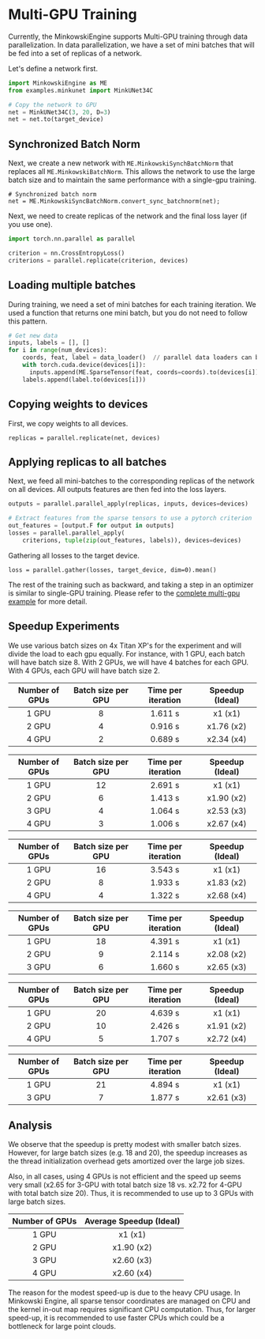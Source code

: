Multi-GPU Training
==================

Currently, the MinkowskiEngine supports Multi-GPU training through data parallelization. In data parallelization, we have a set of mini batches that will be fed into a set of replicas of a network.

Let's define a network first.

```python
import MinkowskiEngine as ME
from examples.minkunet import MinkUNet34C

# Copy the network to GPU
net = MinkUNet34C(3, 20, D=3)
net = net.to(target_device)
```

Synchronized Batch Norm
-----------------------

Next, we create a new network with `ME.MinkowskiSynchBatchNorm` that replaces all `ME.MinkowskiBatchNorm`. This allows the network to use the large batch size and to maintain the same performance with a single-gpu training.

```
# Synchronized batch norm
net = ME.MinkowskiSyncBatchNorm.convert_sync_batchnorm(net);
```

Next, we need to create replicas of the network and the final loss layer (if you use one).

```python
import torch.nn.parallel as parallel

criterion = nn.CrossEntropyLoss()
criterions = parallel.replicate(criterion, devices)
```

Loading multiple batches
------------------------

During training, we need a set of mini batches for each training iteration. We used a function that returns one mini batch, but you do not need to follow this pattern.

```python
# Get new data
inputs, labels = [], []
for i in range(num_devices):
    coords, feat, label = data_loader()  // parallel data loaders can be used
    with torch.cuda.device(devices[i]):
      inputs.append(ME.SparseTensor(feat, coords=coords).to(devices[i]))
    labels.append(label.to(devices[i]))
```

Copying weights to devices
--------------------------

First, we copy weights to all devices.

```
replicas = parallel.replicate(net, devices)
```

Applying replicas to all batches
--------------------------------

Next, we feed all mini-batches to the corresponding replicas of the network on all devices. All outputs features are then fed into the loss layers.

```python
outputs = parallel.parallel_apply(replicas, inputs, devices=devices)

# Extract features from the sparse tensors to use a pytorch criterion
out_features = [output.F for output in outputs]
losses = parallel.parallel_apply(
    criterions, tuple(zip(out_features, labels)), devices=devices)
```

Gathering all losses to the target device.

```
loss = parallel.gather(losses, target_device, dim=0).mean()
```

The rest of the training such as backward, and taking a step in an optimizer is similar to single-GPU training. Please refer to the [complete multi-gpu example](https://github.com/NVIDIA/MinkowskiEngine/blob/master/examples/multigpu.py) for more detail.


Speedup Experiments
-------------------

We use various batch sizes on 4x Titan XP's for the experiment and will divide the load to each gpu equally. For instance, with 1 GPU, each batch will have batch size 8. With 2 GPUs, we will have 4 batches for each GPU. With 4 GPUs, each GPU will have batch size 2.


| Number of GPUs | Batch size per GPU | Time per iteration | Speedup (Ideal) |
|:--------------:|:------------------:|:------------------:|:---------------:|
| 1 GPU          | 8                  | 1.611 s            | x1      (x1)    |
| 2 GPU          | 4                  | 0.916 s            | x1.76   (x2)    |
| 4 GPU          | 2                  | 0.689 s            | x2.34   (x4)    |



| Number of GPUs | Batch size per GPU | Time per iteration | Speedup (Ideal) |
|:--------------:|:------------------:|:------------------:|:---------------:|
| 1 GPU          | 12                 | 2.691 s            | x1      (x1)    |
| 2 GPU          | 6                  | 1.413 s            | x1.90   (x2)    |
| 3 GPU          | 4                  | 1.064 s            | x2.53   (x3)    |
| 4 GPU          | 3                  | 1.006 s            | x2.67   (x4)    |



| Number of GPUs | Batch size per GPU | Time per iteration | Speedup (Ideal) |
|:--------------:|:------------------:|:------------------:|:---------------:|
| 1 GPU          | 16                 | 3.543 s            | x1      (x1)    |
| 2 GPU          | 8                  | 1.933 s            | x1.83   (x2)    |
| 4 GPU          | 4                  | 1.322 s            | x2.68   (x4)    |



| Number of GPUs | Batch size per GPU | Time per iteration | Speedup (Ideal) |
|:--------------:|:------------------:|:------------------:|:---------------:|
| 1 GPU          | 18                 | 4.391 s            | x1      (x1)    |
| 2 GPU          | 9                  | 2.114 s            | x2.08   (x2)    |
| 3 GPU          | 6                  | 1.660 s            | x2.65   (x3)    |



| Number of GPUs | Batch size per GPU | Time per iteration | Speedup (Ideal) |
|:--------------:|:------------------:|:------------------:|:---------------:|
| 1 GPU          | 20                 | 4.639 s            | x1      (x1)    |
| 2 GPU          | 10                 | 2.426 s            | x1.91   (x2)    |
| 4 GPU          | 5                  | 1.707 s            | x2.72   (x4)    |


| Number of GPUs | Batch size per GPU | Time per iteration | Speedup (Ideal) |
|:--------------:|:------------------:|:------------------:|:---------------:|
| 1 GPU          | 21                 | 4.894 s            | x1      (x1)    |
| 3 GPU          | 7                  | 1.877 s            | x2.61   (x3)    |


Analysis
--------

We observe that the speedup is pretty modest with smaller batch sizes. However, for large batch sizes (e.g. 18 and 20), the speedup increases as the thread initialization overhead gets amortized over the large job sizes.

Also, in all cases, using 4 GPUs is not efficient and the speed up seems very small (x2.65 for 3-GPU with total batch size 18 vs. x2.72 for 4-GPU with total batch size 20). Thus, it is recommended to use up to 3 GPUs with large batch sizes.

| Number of GPUs | Average Speedup (Ideal) |
|:--------------:|:-----------------------:|
| 1 GPU          | x1      (x1)            |
| 2 GPU          | x1.90   (x2)            |
| 3 GPU          | x2.60   (x3)            |
| 4 GPU          | x2.60   (x4)            |

The reason for the modest speed-up is due to the heavy CPU usage. In Minkowski Engine, all sparse tensor coordinates are managed on CPU and the kernel in-out map requires significant CPU computation. Thus, for larger speed-up, it is recommended to use faster CPUs which could be a bottleneck for large point clouds.
